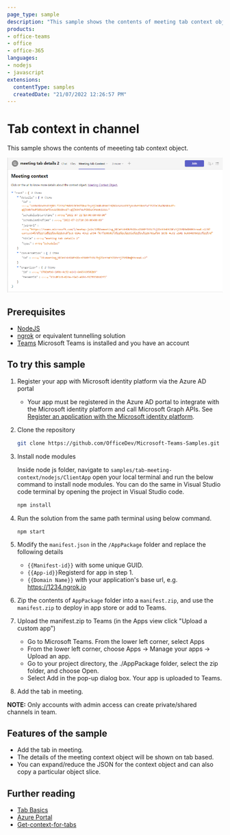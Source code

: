 ```yaml
---
page_type: sample
description: "This sample shows the contents of meeting tab context object."
products:
- office-teams
- office
- office-365
languages:
- nodejs
- javascript
extensions:
  contentType: samples
  createdDate: "21/07/2022 12:26:57 PM"
---
```


# Tab context in channel

This sample shows the contents of meeeting tab context object.

![meeting tab context](Images/meetingTabContext.png)

## Prerequisites

- [NodeJS](https://nodejs.org/en/)
- [ngrok](https://ngrok.com/) or equivalent tunnelling solution
- [Teams](https://teams.microsoft.com) Microsoft Teams is installed and you have an account


## To try this sample

1) Register your app with Microsoft identity platform via the Azure AD portal
    - Your app must be registered in the Azure AD portal to integrate with the Microsoft identity platform and call Microsoft Graph APIs. See [Register an application with the Microsoft identity platform](https://docs.microsoft.com/en-us/graph/auth-register-app-v2). 

2) Clone the repository
   ```bash
   git clone https://github.com/OfficeDev/Microsoft-Teams-Samples.git
   ```
3) Install node modules

   Inside node js folder,  navigate to `samples/tab-meeting-context/nodejs/ClientApp` open your local terminal and run the below command to install node modules. You can do the same in Visual Studio code terminal by opening the project in Visual Studio code.

    ```bash
    npm install

4) Run the solution from the same path terminal using below command.

    ```
    npm start
    ```
5) Modify the `manifest.json` in the `/AppPackage` folder and replace the following details
   - `{{Manifest-id}}` with some unique GUID.
   - `{{App-id}}`Registerd for app in step 1.
   - `{{Domain Name}}` with your application's base url, e.g. https://1234.ngrok.io

6) Zip the contents of `AppPackage` folder into a `manifest.zip`, and use the `manifest.zip` to deploy in app store or add to Teams.
    
7) Upload the manifest.zip to Teams (in the Apps view click "Upload a custom app")
   - Go to Microsoft Teams. From the lower left corner, select Apps
   - From the lower left corner, choose Apps -> Manage your apps -> Upload an app.
   - Go to your project directory, the ./AppPackage folder, select the zip folder, and choose Open.
   - Select Add in the pop-up dialog box. Your app is uploaded to Teams.
   
8) Add the tab in meeting.

 **NOTE:** Only accounts with admin access can create private/shared channels in team.

## Features of the sample

- Add the tab in meeting.
- The details of the meeting context object will be shown on tab based.
- You can expand/reduce the JSON for the context object and can also copy a particular object slice.

## Further reading

- [Tab Basics](https://docs.microsoft.com/en-us/microsoftteams/platform/tabs/how-to/create-channel-group-tab?pivots=node-java-script)
- [Azure Portal](https://portal.azure.com)
- [Get-context-for-tabs](https://docs.microsoft.com/en-us/microsoftteams/platform/tabs/how-to/access-teams-context#retrieve-context-in-private-channels)
